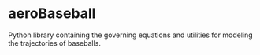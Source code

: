 # aeroBaseball
Python library containing the governing equations and utilities for modeling the trajectories of baseballs. 
